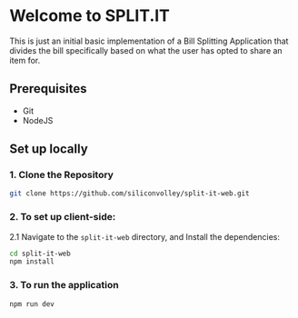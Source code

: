 # Welcome to SPLIT.IT

This is just an initial basic implementation of a Bill Splitting Application that divides the bill specifically based on what the user has opted to share an item for.

## Prerequisites

- Git
- NodeJS

## Set up locally

### 1. Clone the Repository

```bash
git clone https://github.com/siliconvolley/split-it-web.git
```

### 2. To set up client-side:

2.1 Navigate to the `split-it-web` directory, and Install the dependencies:

```bash
cd split-it-web
npm install
```

### 3. To run the application

```bash
npm run dev
```
